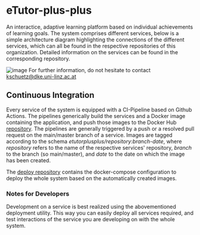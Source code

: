 # eTutor-plus-plus

An interactice, adaptive learning platform based on individual achievements of learning goals.
The system comprises different services, below is a simple architecture diagram highlighting the connections of the different services, which can all be found in the respective repositories of this organization.
Detailed information on the services can be found in the corresponding repository.


![image](https://user-images.githubusercontent.com/52571862/217237374-b29e54fa-6c3c-46d5-b2a3-78255925ebbc.png)
For further information, do not hesitate to contact kschuetz@dke.uni-linz.ac.at


## Continuous Integration

Every service of the system is equipped with a CI-Pipeline based on Github Actions. 
The pipelines generically build the services and a Docker image containing the application, and push those images to the Docker Hub [repository](https://hub.docker.com/repositories/etutorplusplus).
The pipelines are generally triggered by a push or a resolved pull request on the main/master branch of a service.
Images are tagged according to the schema *etutorplusplus/repository:branch-date*, where *repository* refers to the name of the respective services' repository, *branch* to the branch (so main/master), and *date* to the date on which the image has been created.

The [deploy repository](https://github.com/eTutor-plus-plus/local-deploy) contains the docker-compose configuration to deploy the whole system based on the automatically created images.

### Notes for Developers
Development on a service is best realized using the abovementioned deployment utility. This way you can easily deploy all services required, and test interactions of the service you are developing on with the whole system.
